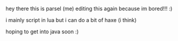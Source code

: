 hey there this is parsel (me) editing this again because im bored!!! :)

i mainly script in lua but i can do a bit of haxe (i think)

hoping to get into java soon :)
